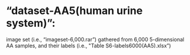 # “dataset-AA5(human urine system)”:
image set (i.e., “imageset-6,000.rar”) gathered from 6,000 5-dimensional AA samples, and their labels (i.e., "Table S6-labels6000(AA5).xlsx”)
